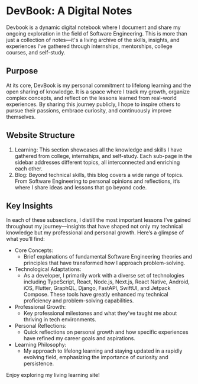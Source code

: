 # DevBook: A Digital Notes

Devbook is a dynamic digital notebook where I document and share my ongoing exploration in the field of Software Engineering. This is more than just a collection of notes—it's a living archive of the skills, insights, and experiences I’ve gathered through internships, mentorships, college courses, and self-study.

## **Purpose**

At its core, DevBook is my personal commitment to lifelong learning and the open sharing of knowledge. It is a space where I track my growth, organize complex concepts, and reflect on the lessons learned from real-world experiences. By sharing this journey publicly, I hope to inspire others to pursue their passions, embrace curiosity, and continuously improve themselves.

## **Website Structure**

1. Learning: This section showcases all the knowledge and skills I have gathered from college, internships, and self-study. Each sub-page in the sidebar addresses different topics, all interconnected and enriching each other.
2. Blog: Beyond technical skills, this blog covers a wide range of topics. From Software Engineering to personal opinions and reflections, it’s where I share ideas and lessons that go beyond code.

## Key Insights

In each of these subsections, I distill the most important lessons I’ve gained throughout my journey—insights that have shaped not only my technical knowledge but my professional and personal growth. Here’s a glimpse of what you’ll find:
  - Core Concepts: 
    - Brief explanations of fundamental Software Engineering theories and principles that have transformed how I approach problem-solving.
  - Technological Adaptations: 
    - As a developer, I primarily work with a diverse set of technologies including TypeScript, React, Node.js, Next.js, React Native, Android, iOS, Flutter, GraphQL, Django, FastAPI, SwiftUI, and Jetpack Compose. These tools have greatly enhanced my technical proficiency and problem-solving capabilities.
  - Professional Growth:
      - Key professional milestones and what they've taught me about thriving in tech environments.
  - Personal Reflections:
    - Quick reflections on personal growth and how specific experiences have refined my career goals and aspirations.
  - Learning Philosophy:
    - My approach to lifelong learning and staying updated in a rapidly evolving field, emphasizing the importance of curiosity and persistence.

Enjoy exploring my living learning site!

